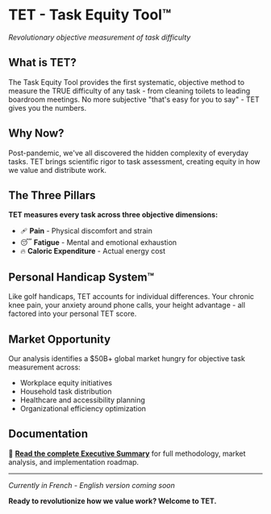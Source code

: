 # TET - Task Equity Tool™

*Revolutionary objective measurement of task difficulty*

## What is TET?

The Task Equity Tool provides the first systematic, objective method to measure the TRUE difficulty of any task - from cleaning toilets to leading boardroom meetings. No more subjective "that's easy for you to say" - TET gives you the numbers.

## Why Now?

Post-pandemic, we've all discovered the hidden complexity of everyday tasks. TET brings scientific rigor to task assessment, creating equity in how we value and distribute work.

## The Three Pillars

**TET measures every task across three objective dimensions:**

- 🩹 **Pain** - Physical discomfort and strain
- 😴 **Fatigue** - Mental and emotional exhaustion  
- 🔥 **Caloric Expenditure** - Actual energy cost

## Personal Handicap System™

Like golf handicaps, TET accounts for individual differences. Your chronic knee pain, your anxiety around phone calls, your height advantage - all factored into your personal TET score.

## Market Opportunity

Our analysis identifies a $50B+ global market hungry for objective task measurement across:
- Workplace equity initiatives
- Household task distribution
- Healthcare and accessibility planning
- Organizational efficiency optimization

## Documentation

📄 **[Read the complete Executive Summary](https://github.com/iledefrance55/task-equity-tool/blob/main/EXECUTIVE%20SUMMARY.md)** for full methodology, market analysis, and implementation roadmap.

---

*Currently in French - English version coming soon*

**Ready to revolutionize how we value work? Welcome to TET.**
